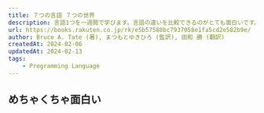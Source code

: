 ```yaml
---
title: ７つの言語 ７つの世界
description: 言語1つを一週間で学びます。言語の違いを比較できるのがとても面白いです。
url: https://books.rakuten.co.jp/rk/e5b57588bc7937058e1fa5cd2e582b9e/
author: Bruce A. Tate (著), まつもとゆきひろ (監訳), 田和 勝 (翻訳)
createdAt: 2024-02-06
updatedAt: 2024-02-13
tags: 
    - Programming Language
---
```


## めちゃくちゃ面白い
